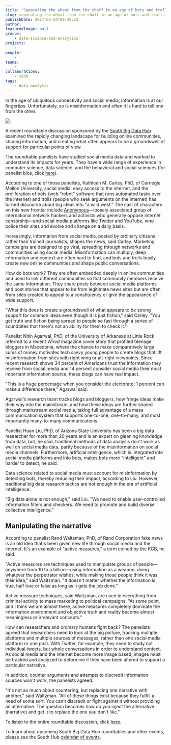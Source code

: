 ```yaml
---
title: "Separating the wheat from the chaff in an age of bots and trolls"
slug: separating-the-wheat-from-the-chaff-in-an-age-of-bots-and-trolls
publishDate: 2017-03-24T09:45:23
author: 
featuredImage: null
groups:
    - data-science-and-analytics
projects:
    - 
people:
    - 
teams: 
    - 
collaborations:
    - sbdh
tags:
    - data-analysis
---
```


In the age of ubiquitous connectivity and social media, information is at our fingertips. Unfortunately, so is misinformation and often it is hard to tell one from the other.

![](https://renci.org/wp-content/uploads/2017/03/bots-and-trolls2.jpg)

A recent roundtable discussion sponsored by the [South Big Data Hub](https://wordpress.com/stats/day/southbdhub.wordpress.com) examined the rapidly changing landscape for building online communities, sharing information, and creating what often appears to be a groundswell of support for particular points of view.

The roundtable panelists have studied social media data and worked to understand its impacts for years. They have a wide range of experience in computer science, data science, and the behavioral and social sciences (for panelist bios, click [here](https://southbdhub.wordpress.com/anti-social-computing-bots-lies-and-the-new-information-environment/)).

According to one of those panelists, Kathleen M. Carley, PhD, of Carnegie Mellon University, social media, easy access to the internet, and the proliferation of bots (web "robot" software that runs automated tasks over the internet) and trolls (people who seek arguments on the internet) has turned discourse about big ideas into "a wild west." The cast of characters on this new frontier include [Anonymous](http://anonofficial.com/)—loosely associated group of international network hackers and activists who generally oppose internet censorship—and social media platforms like Twitter and YouTube, who police their sites and evolve and change on a daily basis.

Increasingly, information from social media, posted by ordinary citizens rather than trained journalists, shapes the news, said Carley. Marketing campaigns are designed to go viral, spreading through networks and communities using social media. Misinformation can multiply, deep information and context are often hard to find, and bots and trolls busily create new online communities and shape public conversations.

How do bots work? They are often embedded deeply in online communities and used to link different communities so that community members receive the same information. They share posts between social media platforms and post stories that appear to be from legitimate news sites but are often from sites created to appeal to a constituency or give the appearance of wide support.

"What this does is create a groundswell of what appears to be strong support for common ideas even though it is just fiction," said Carley. "You get truth and fiction being spread to people so fast through a series of soundbites that there's not an ability for them to check it."

Panelist Nitin Agarwal, PhD, of the University of Arkansas at Little Rock referred to a recent _Wired_ magazine cover story that profiled teenage bloggers in Macedonia, where the chance to make comparatively large sums of money motivates tech savvy young people to create blogs that lift misinformation from sites with right wing or alt-right viewpoints. Since recent research shows 34 percent of Americans trust the information they receive from social media and 14 percent consider social media their most important information source, these blogs can have real impact.

"This is a huge percentage when you consider the electorate; 1 percent can make a difference there," Agarwal said.

Agarwal's research team tracks blogs and bloggers, how fringe ideas make their way into the mainstream, and how these ideas are further shared through mainstream social media, taking full advantage of a mass communication system that supports one-to-one, one-to-many, and most importantly many-to-many communications.

Panelist Huan Liu, PhD, of Arizona State University has been a big data researcher for more than 20 years and is an expert on gleaning knowledge from data, but, he said, traditional methods of data analysis don't work as well on social media data, partly because of the misinformation on social media channels. Furthermore, artificial intelligence, which is integrated into social media platforms and into bots, makes bots more "intelligent" and harder to detect, he said.

Data science related to social media must account for misinformation by detecting bots, thereby reducing their impact, according to Liu. However, traditional big data research tactics are not enough in the era of artificial intelligence.

"Big data alone is not enough," said Liu. "We need to enable user-controlled information filters and checkers. We need to promote and build diverse collective intelligence."

## Manipulating the narrative

According to panelist Rand Waltzman, PhD, of Rand Corporation fake news is an old idea that's been given new life through social media and the internet. It's an example of "active measures," a term coined by the KGB, he said.

"Active measures are techniques used to manipulate groups of people—anywhere from 10 to a billion—using information as a weapon, doing whatever the perpetrator wishes, while making those people think it was their idea," said Waltzman. "It doesn't matter whether the information is true, half true or false as long as it gets the job done."

Active measure techniques, said Waltzman, are used in everything from criminal activity to mass marketing to political campaigns. "At some point, and I think we are almost there, active measures completely dominate the information environment and objective truth and reality become almost meaningless or irrelevant concepts."

How can researchers and ordinary humans fight back? The panelists agreed that researchers need to look at the big picture, tracking multiple platforms and multiple sources of messages, rather than one social media platform or one post. With Twitter, for example, they need to study not individual tweets, but whole conversations in order to understand context. As social media and the internet become more image based, images must be tracked and analyzed to determine if they have been altered to support a particular narrative.

In addition, counter arguments and attempts to discredit information sources won't work, the panelists agreed.

"It's not so much about countering, but replacing one narrative with another," said Waltzman. "All of these things exist because they fulfill a need of some sort. You can't discredit or fight against it without providing an alternative. The question becomes how do you inject the alternative (narrative) and get it to replace the one you don't like."

To listen to the entire roundtable discussion, click [here](https://www.youtube.com/watch?v=09yjBm5BzNs).

To learn about upcoming South Big Data Hub roundtables and other events, please see the South Hub [calendar of events](http://southbigdatahub.org/resources/events).

<!-- *-Karen Green* -->

<!-- AddThis Advanced Settings generic via filter on the_content --><!-- AddThis Share Buttons generic via filter on the_content -->
